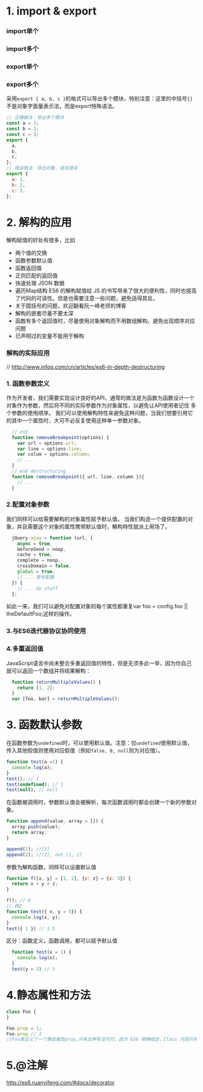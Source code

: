 # 1. import & export

### import单个

### import多个

### export单个

### export多个

采用`export { a, b, c }`的格式可以导出多个模块，特别注意：这里的中括号`{}`不是对象字面量表示法，而是export特殊语法。
```js
// 正确做法：导出多个模块
const a = 1;
const b = 2;
const c = 3;
export {
  a,
  b,
  c,
};
// 错误做法：导出对象，语法错误
export {
  a: 1,
  b: 2,
  c: 3,
};

```

# 2. 解构的应用

解构赋值的好处有很多，比如
- 两个值的交换
- 函数参数默认值
- 函数返回值
- 正则匹配的返回值
- 快速处理 JSON 数据
- 遍历Map结构
ES6 的解构赋值给 JS 的书写带来了很大的便利性，同时也提高了代码的可读性。但是也需要注意一些问题，避免适得其反。
- 关于圆括号的问题，欢迎翻看阮一峰老师的博客
- 解构的嵌套尽量不要太深
- 函数有多个返回值时，尽量使用对象解构而不用数组解构，避免出现顺序对应问题
- 已声明过的变量不能用于解构

### 解构的实际应用
// http://www.infoq.com/cn/articles/es6-in-depth-destructuring
### 1. 函数参数定义
作为开发者，我们需要实现设计良好的API，通常的做法是为函数为函数设计一个对象作为参数，然后将不同的实际参数作为对象属性，以避免让API使用者记住 多个参数的使用顺序。
我们可以使用解构特性来避免这种问题，当我们想要引用它的其中一个属性时，大可不必反复使用这种单一参数对象。
```js
  // es5
  function removeBreakpoint(options) {
    var url = options.url;
    var line = options.line;
    var colum = options.column;
    // ...
  }
  // es6 destructuring
  function removeBreakpoint({ url, line, column }){
    // ...
  }
```

### 2.配置对象参数
我们同样可以给需要解构的对象属性赋予默认值。
当我们构造一个提供配置的对象，并且需要这个对象的属性携带默认值时，解构特性就派上用场了。
```js
  jQuery.ajax = function (url, {
    async = true,
    beforeSend = noop,
    cache = true,
    complete = noop,
    crossDomain = false,
    global = true,
    // ... 更多配置
  }) {
    // ... do stuff
  };
```
如此一来，我们可以避免对配置对象的每个属性都重复var foo = config.foo || theDefaultFoo;这样的操作。

### 3.与ES6迭代器协议协同使用

### 4.多重返回值
JavaScript语言中尚未整合多重返回值的特性，但是无须多此一举，因为你自己就可以返回一个数组并将结果解构：
```js
  function returnMultipleValues() {
    return [1, 2];
  }
  var [foo, bar] = returnMultipleValues();
```


# 3. 函数默认参数
在函数参数为`undefined`时，可以使用默认值。注意：仅`undefined`使用默认值，传入其他假值则使用对应假值（例如`false, 0, null`则为对应值）。
```js
function test(a =1) {
  console.log(a);
}
test(); // 1
test(undefined); // 1
test(null); // null
```
在函数被调用时，参数默认值会被解析，每次函数调用时都会创建一个新的参数对象。
```js
function append(value, array = []) {
  array.push(value);
  return array;
}

append(1); //[1]
append(2); //[2], not [1, 2]
```
参数为解构函数，同样可以设置默认值
```js
function f([x, y] = [1, 2], {z: z} = {z: 3}) { 
  return x + y + z; 
}

f(); // 6
// 例2
function test({ x, y = 5}) {
  console.log(x, y);
}
test({ 1 }) // 1 5
```
区分：函数定义，函数调用，都可以赋予默认值
```js
  function test(x = 1) {
    console.log(x);
  }
  test(y = 3) // 3
```


# 4.静态属性和方法
```js
class Foo {
}

Foo.prop = 1;
Foo.prop // 1
//Foo类定义了一个静态属性prop,只有这种写法可行，因为 ES6 明确规定，Class 内部只有静态方法，没有静态属性。
```

# 5.@注解
http://es6.ruanyifeng.com/#docs/decorator